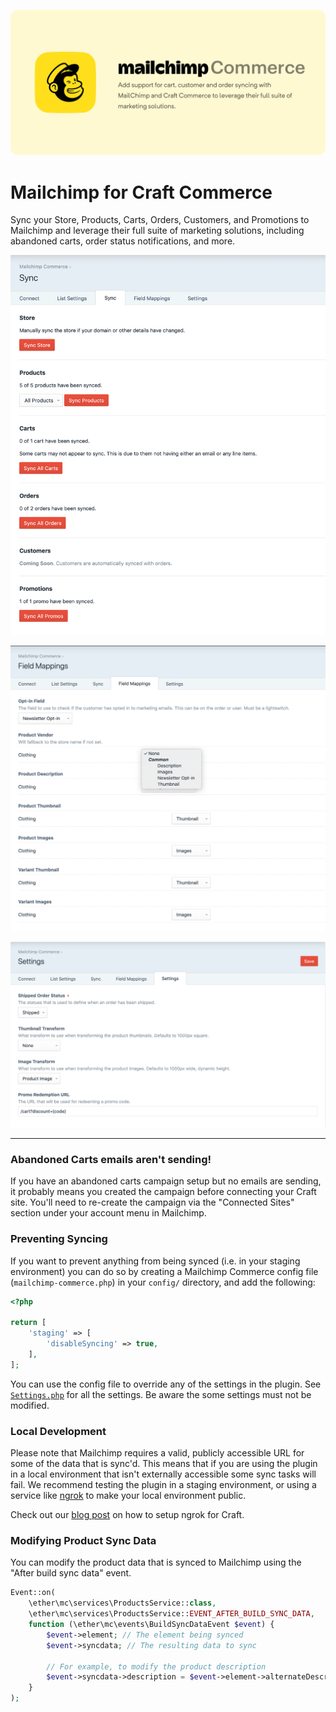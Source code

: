 ![Mailchimp for Craft Commerce](./resources/banner.jpg)

# Mailchimp for Craft Commerce
Sync your Store, Products, Carts, Orders, Customers, and Promotions to Mailchimp
and leverage their full suite of marketing solutions, including abandoned carts,
order status notifications, and more.


![Sync](./resources/sync.png)

![Field Mapping](./resources/field-mappings.png)

![Settings](./resources/settings.png)


---

### Abandoned Carts emails aren't sending!

If you have an abandoned carts campaign setup but no emails are sending, it 
probably means you created the campaign before connecting your Craft site. 
You'll need to re-create the campaign via the "Connected Sites" section under 
your account menu in Mailchimp.

### Preventing Syncing

If you want to prevent anything from being synced (i.e. in your staging 
environment) you can do so by creating a Mailchimp Commerce config file 
(`mailchimp-commerce.php`) in your `config/` directory, and add the following:

```php
<?php

return [
	'staging' => [
		'disableSyncing' => true,
	],
];
```

You can use the config file to override any of the settings in the plugin. See
[`Settings.php`](./src/models/Settings.php) for all the settings. Be aware the 
some settings must not be modified.

### Local Development

Please note that Mailchimp requires a valid, publicly accessible URL for some of 
the data that is sync'd. This means that if you are using the plugin in a local 
environment that isn't externally accessible some sync tasks will fail. We 
recommend testing the plugin in a staging environment, or using a service like
[ngrok](https://ngrok.com/) to make your local environment public.

Check out our [blog post](https://ethercreative.co.uk/journal/ngrok-and-craft-cms)
on how to setup ngrok for Craft.

### Modifying Product Sync Data

You can modify the product data that is synced to Mailchimp using the "After 
build sync data" event.

```php
Event::on(
    \ether\mc\services\ProductsService::class,
    \ether\mc\services\ProductsService::EVENT_AFTER_BUILD_SYNC_DATA,
    function (\ether\mc\events\BuildSyncDataEvent $event) {
        $event->element; // The element being synced
        $event->syncdata; // The resulting data to sync

        // For example, to modify the product description
        $event->syncdata->description = $event->element->alternateDescriptionField;
    }
);
```
